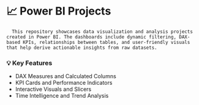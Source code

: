 # 📈 Power BI Projects

      This repository showcases data visualization and analysis projects created in Power BI. The dashboards include dynamic filtering, DAX-based KPIs, relationships between tables, and user-friendly visuals that help derive actionable insights from raw datasets.

### 💡 Key Features
- DAX Measures and Calculated Columns
- KPI Cards and Performance Indicators
- Interactive Visuals and Slicers
- Time Intelligence and Trend Analysis

